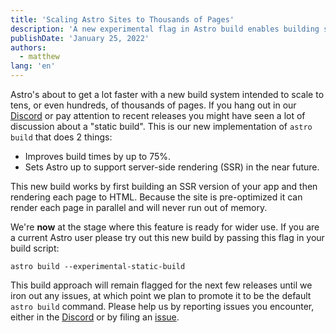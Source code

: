 ```yaml
---
title: 'Scaling Astro Sites to Thousands of Pages'
description: 'A new experimental flag in Astro build enables building sites with tens of thousands of pages.'
publishDate: 'January 25, 2022'
authors:
  - matthew
lang: 'en'
---
```


Astro's about to get a lot faster with a new build system intended to scale to tens, or even hundreds, of thousands of pages. If you hang out in our [Discord](https://astro.build/chat) or pay attention to recent releases you might have seen a lot of discussion about a "static build". This is our new implementation of `astro build` that does 2 things:

- Improves build times by up to 75%.
- Sets Astro up to support server-side rendering (SSR) in the near future.

This new build works by first building an SSR version of your app and then rendering each page to HTML. Because the site is pre-optimized it can render each page in parallel and will never run out of memory.

We're __now__ at the stage where this feature is ready for wider use. If you are a current Astro user please try out this new build by passing this flag in your build script:

```shell
astro build --experimental-static-build
```

This build approach will remain flagged for the next few releases until we iron out any issues, at which point we plan to promote it to be the default `astro build` command. Please help us by reporting issues you encounter, either in the [Discord](https://astro.build/chat) or by filing an [issue](https://github.com/withastro/astro/issues/new/choose).